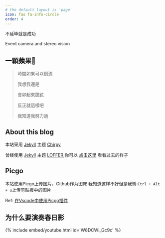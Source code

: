 ```yaml
---
# the default layout is 'page'
icon: fas fa-info-circle
order: 4
---
```

不延毕就是成功

Event camera and stereo vision

## 一顆蘋果🍎

> 時間如果可以倒流
>
> 我想我還是
>
> 會卯起來蹉跎
>
> 反正就這樣吧
>
> 我知道我努力過

## About this blog

本站采用 [Jekyll](https://jekyllrb.com/) 主题 [Chirpy](https://github.com/cotes2020/jekyll-theme-chirpy)  

曾经使用 [Jekyll](https://jekyllrb.com/) 主题 [LOFFER](https://fromendworld.github.io/LOFFER/),你可以 [点击这里](https://2c984r83y.github.io/first_blog/) 看看过去的样子

## Picgo

本站使用Picgo上传图片，Github作为图床 ~~我知道这样不好但是我懒~~
`Ctrl + Alt + u`上传剪贴板中的图片

Ref: [在Vscode中使用Picgo插件](https://picgo.github.io/PicGo-Doc/zh/guide/config.html#github%E5%9B%BE%E5%BA%8A)

## 为什么要演奏春日影

{% include embed/youtube.html id='W8DCWI_Gc9c' %}